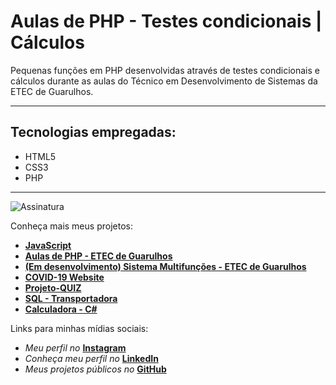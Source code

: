 # Aulas de PHP - Testes condicionais | Cálculos
 Pequenas funções em PHP desenvolvidas através de testes condicionais e cálculos durante as aulas do Técnico em Desenvolvimento de Sistemas da ETEC de Guarulhos.
***
## Tecnologias empregadas:
* HTML5
* CSS3
* PHP
***
![Assinatura](https://user-images.githubusercontent.com/54213955/78931942-14ff5580-7a7d-11ea-923d-5f148de10721.png)

Conheça mais meus projetos:
* **[JavaScript](https://github.com/LuigiRamires/JavaScript)**
* **[Aulas de PHP - ETEC de Guarulhos](https://github.com/LuigiRamires/Aulas_PHP)**
* **[(Em desenvolvimento) Sistema Multifunções - ETEC de Guarulhos](https://github.com/LuigiRamires/MultiFunctions_System)**
* **[COVID-19 Website](https://github.com/LuigiRamires/COVID19-Site)**
* **[Projeto-QUIZ](https://github.com/LuigiRamires/Projeto-Quiz)**
* **[SQL - Transportadora](https://github.com/LuigiRamires/sql-transportadora)**
* **[Calculadora - C#](https://github.com/LuigiRamires/Calculadora)**



Links para minhas mídias sociais:
* _Meu perfil no_ **[Instagram](https://instagram.com/_ramireszz)**
* _Conheça meu perfil no_ **[LinkedIn](https://www.linkedin.com/in/luigi-de-oliveira-ab0111197/)**
* _Meus projetos públicos no_ **[GitHub](https://github.com/LuigiRamires?tab=repositories)**

